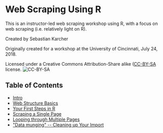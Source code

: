 # Web Scraping Using R
This is an instructor-led web scraping workshop using R, with a focus on web scraping (i.e. relatively light on R).

Created by Sebastian Karcher

Originally created for a workshop at the University of Cincinnati, July 24, 2018.

Licensed under a Creative Commons Attribution-Share alike  ([CC-BY-SA](https://creativecommons.org/licenses/by-sa/4.0/legalcode) license. ![CC-BY-SA](https://i.creativecommons.org/l/by-sa/4.0/88x31.png)

## Table of Contents

* [Intro](intro)
* [Web Structure Basics](web-structure-basics)
* [Your First Steps in R](first-steps-r)
* [Scraping a Single Page](scraping-single-page)
* [Looping through Multiple Pages](looping-multiple-pages)
* ["Data munging" -- Cleaning up Your Import](cleaning-data)
